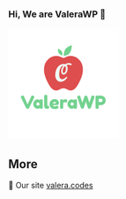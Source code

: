 ### Hi, We are ValeraWP  👋

![ValeraWP Welcome](/profile/valerawp-logo.png)

## More
:page_with_curl: Our site [valera.codes](https://valera.codes/)<br>
